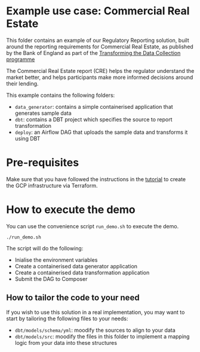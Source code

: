 # Example use case: Commercial Real Estate

This folder contains an example of our Regulatory Reporting solution, built around the reporting requirements
for Commercial Real Estate, as published by the Bank of England as part of the 
[Transforming the Data Collection programme](https://www.bankofengland.co.uk/news/2021/december/tdc-request-for-input-to-the-solution-design)

The Commercial Real Estate report (CRE) helps the regulator understand the market better, and helps participants make 
more informed decisions around their lending. 

This example contains the following folders: 
* `data_generator`: contains a simple containerised application that generates sample data
* `dbt`: contains a DBT project which specifies the source to report transformation
* `deploy`: an Airflow DAG that uploads the sample data and transforms it using DBT

# Pre-requisites
Make sure that you have followed the instructions in the [tutorial](../../../docs/TUTORIAL.md) to create the 
GCP infrastructure via Terraform.

# How to execute the demo
You can use the convenience script `run_demo.sh` to execute the demo.
```
./run_demo.sh
```
The script will do the following:
* Inialise the environment variables
* Create a containerised data generator application
* Create a containerised data transformation application
* Submit the DAG to Composer

## How to tailor the code to your need
If you wish to use this solution in a real implementation, you may want to start by tailoring the following files to 
your needs:
* `dbt/models/schema/yml`: moodify the sources to align to your data
* `dbt/models/src`: moodify the files in this folder to implement a mapping logic from your data into these structures